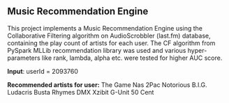 **Music Recommendation Engine**
---

This project implements a Music Recommendation Engine using the Collaborative Filtering algorithm on AudioScrobbler (last.fm) database, containing the play count of artists for each user. The CF algorithm from PySpark MLLib recommendation library was used and various hyper-parameters like rank, lambda, alpha etc. were tested for higher AUC score.


**Input**: userId = 2093760

**Recommended artists for user:**
The Game
Nas
2Pac
Notorious B.I.G.
Ludacris
Busta Rhymes
DMX
Xzibit
G-Unit
50 Cent
